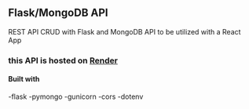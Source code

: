 ## Flask/MongoDB API
REST API CRUD with Flask and MongoDB
API to be utilized with a React App

### this API is hosted on [Render](https://render.com/)


#### Built with
-flask
-pymongo
-gunicorn
-cors
-dotenv
